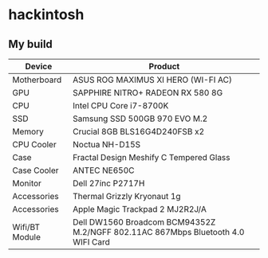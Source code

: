 # hackintosh

## My build

| Device | Product |
| ------ | ------- |
| Motherboard | ASUS ROG MAXIMUS XI HERO (WI-FI AC) |
| GPU | SAPPHIRE NITRO+ RADEON RX 580 8G |
| CPU | Intel CPU Core i7-8700K|
| SSD | Samsung SSD 500GB 970 EVO M.2 |
| Memory | Crucial 8GB BLS16G4D240FSB x2 |
| CPU Cooler | Noctua NH-D15S |
| Case | Fractal Design Meshify C Tempered Glass |
| Case Cooler | ANTEC NE650C |
| Monitor | Dell 27inc P2717H |
| Accessories| Thermal Grizzly Kryonaut 1g |
| Accessories | Apple Magic Trackpad 2 MJ2R2J/A |
| Wifi/BT Module | Dell DW1560 Broadcom BCM94352Z M.2/NGFF 802.11AC 867Mbps Bluetooth 4.0 WIFI Card |
